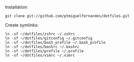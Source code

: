 Installation:

    git clone git://github.com/ptmiguelfernandes/dotfiles.git

Create symlinks:

    ln -sf ~/dotfiles/zshrc ~/.zshrc
    ln -sf ~/dotfiles/gitconfig ~/.gitconfig
    ln -sf ~/dotfiles/bash_profile ~/.bash_profile
    ln -sf ~/dotfiles/bashrc ~/.bashrc
    ln -sf ~/dotfiles/profile ~/.profile
    ln -sf ~/dotfiles/vimrc ~/.vimrc

